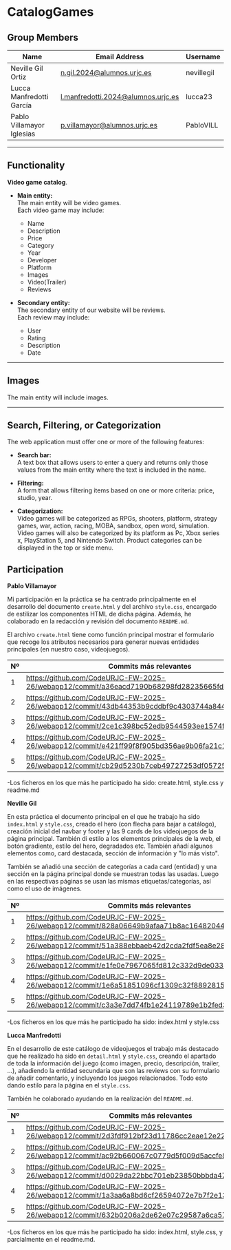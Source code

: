# CatalogGames

## Group Members

| Name                      | Email Address                             | Username   |
|---------------------------|--------------------------------------------|------------|
| Neville Gil Ortiz         | n.gil.2024@alumnos.urjc.es                 | nevillegil |
| Lucca Manfredotti García  | l.manfredotti.2024@alumnos.urjc.es         | lucca23    |
| Pablo Villamayor Iglesias | p.villamayor@alumnos.urjc.es               | PabloVILL  |

---

## Functionality

**Video game catalog**.

- **Main entity:**  
  The main entity will be video games.  
  Each video game may include:
  - Name
  - Description
  - Price
  - Category
  - Year
  - Developer
  - Platform
  - Images
  - Video(Trailer)
  - Reviews

- **Secondary entity:**  
  The secondary entity of our website will be reviews.  
  Each review may include:
  - User
  - Rating
  - Description
  - Date

---

## Images

The main entity will include images.

---

## Search, Filtering, or Categorization

The web application must offer one or more of the following features:

- **Search bar:**  
  A text box that allows users to enter a query and returns only those values from the main entity where the text is included in the name.

- **Filtering:**  
  A form that allows filtering items based on one or more criteria: price, studio, year.

- **Categorization:**  
  Video games will be categorized as RPGs, shooters, platform, strategy games, war, action, racing, MOBA, sandbox, open word, simulation.
  Video games will also be categorized by its platform as Pc, Xbox series x, PlayStation 5, and Nintendo Switch.
  Product categories can be displayed in the top or side menu.

## Participation

**Pablo Villamayor**

Mi participación en la práctica se ha centrado principalmente en el desarrollo del documento `create.html` y del archivo `style.css`, encargado de estilizar los componentes HTML de dicha página. Además, he colaborado en la redacción y revisión del documento `README.md`.

El archivo `create.html` tiene como función principal mostrar el formulario que recoge los atributos necesarios para generar nuevas entidades principales (en nuestro caso, videojuegos).

| Nº | Commits más relevantes |
|----|------------------|
| 1  | https://github.com/CodeURJC-FW-2025-26/webapp12/commit/a36eacd7190b68298fd28235665fd001cc56393a |
| 2  | https://github.com/CodeURJC-FW-2025-26/webapp12/commit/43db44353b9cddbf9c4303744a844a4b9c5459ca |
| 3  | https://github.com/CodeURJC-FW-2025-26/webapp12/commit/2ce1c398bc52edb9544593ee1574fa5aa3ab56e0 |
| 4  | https://github.com/CodeURJC-FW-2025-26/webapp12/commit/e421ff99f8f905bd356ae9b06fa21c1ef613038d |
| 5  | https://github.com/CodeURJC-FW-2025-26/webapp12/commit/cb29d5230b7ceb49727253df057258a2e5e04309 |
  
-Los ficheros en los que más he participado ha sido: create.html, style.css y readme.md

**Neville Gil**

En esta práctica el documento principal en el que he trabajo ha sido `index.html` y `style.css`, creado el hero (con flecha para bajar a catálogo), creación inicial del navbar y footer y las 9 cards de los videojuegos de la página principal. También di estilo a los elementos principales de la web, el botón gradiente, estilo del hero, degradados etc. También añadí algunos elementos como, card destacada, sección de información y "lo más visto".

También se añadió una sección de categorías a cada card (entidad) y una sección en la página principal donde se muestran todas las usadas. Luego en las respectivas páginas se usan las mismas etiquetas/categorías, así como el uso de imágenes.

| Nº | Commits más relevantes |
|----|------------------|
| 1  | https://github.com/CodeURJC-FW-2025-26/webapp12/commit/828a06649b9afaa71b8ac1648204428e967362a0 |
| 2  | https://github.com/CodeURJC-FW-2025-26/webapp12/commit/51a388ebbaeb42d2cda2fdf5ea8e287b52b7ad75 |
| 3  | https://github.com/CodeURJC-FW-2025-26/webapp12/commit/e1fe0e7967065fd812c332d9de0333de2176c7a2 |
| 4  | https://github.com/CodeURJC-FW-2025-26/webapp12/commit/1e6a51851096cf1309c32f88928157eb80a2bb08 |
| 5  | https://github.com/CodeURJC-FW-2025-26/webapp12/commit/c3a3e7dd74fb1e24119789e1b2fed32790108aac |
  
-Los ficheros en los que más he participado ha sido: index.html y style.css
  
**Lucca Manfredotti**

En el desarrollo de este catálogo de videojuegos el trabajo más destacado que he realizado ha sido en `detail.html` y `style.css`, creando el apartado de toda la información del juego (como imagen, precio, descripción, trailer, ...), añadiendo la entidad secundaria que son las reviews con su formulario de añadir comentario, y incluyendo los juegos relacionados. Todo esto dando estilo para la página en el `style.css`.

También he colaborado ayudando en la realización del `README.md`.

| Nº | Commits más relevantes |
|----|------------------|
| 1  | https://github.com/CodeURJC-FW-2025-26/webapp12/commit/2d3fdf912bf23d11786cc2eae12e226ad3588c96 |
| 2  | https://github.com/CodeURJC-FW-2025-26/webapp12/commit/ac92b660067c0779d5f009d5accfe83b92ffca44 |
| 3  | https://github.com/CodeURJC-FW-2025-26/webapp12/commit/d0029da22bbc701eb23850bbbda4743fa2c7b939 |
| 4  | https://github.com/CodeURJC-FW-2025-26/webapp12/commit/1a3aa6a8bd6cf26594072e7b7f2e13630582a3b7 |
| 5  | https://github.com/CodeURJC-FW-2025-26/webapp12/commit/632b0206a2de62e07c29587a6ca5786007118e83 |
  
-Los ficheros en los que más he participado ha sido: index.html, style.css, y parcialmente en el readme.md.
